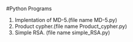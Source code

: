 #Python Programs
1. Implentation of MD-5.(file name MD-5.py)
2. Product cypher.(file name Product_cypher.py)
3. Simple RSA. (file name simple_RSA.py)
